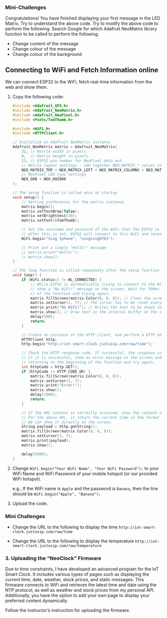 ### Mini-Challenges

Congratulations! You have finished displaying your first message in the LED Matrix. Try to understand the above code.
Try to modify the above code to perform the following. Search Google for which Adafruit NeoMatrix library function to be
called to perform the following.

- Change content of the message
- Change colour of the message
- Change colour of the background

## Connecting to WiFi and Fetch Information online

We can connect ESP32 to the WiFi, fetch real-time information from the web and show them.

1. Copy the following code:

   ```C++
   #include <Adafruit_GFX.h>
   #include <Adafruit_NeoMatrix.h>
   #include <Adafruit_NeoPixel.h>
   #include <Fonts/TomThumb.h>
   
   #include <WiFi.h>
   #include <HTTPClient.h>
   
   // Initialize an Adafruit NeoMatrix instance
   Adafruit_NeoMatrix matrix = Adafruit_NeoMatrix(
       32, // Matrix width in pixels.
       8,  // Matrix height in pixels.
       13, // ESP32 pin number for NeoPixel data out.
       // Matrix layout settings - add together NEO_MATRIX_* values to declare orientation, rotation, etc.
       NEO_MATRIX_TOP + NEO_MATRIX_LEFT + NEO_MATRIX_COLUMNS + NEO_MATRIX_PROGRESSIVE + NEO_MATRIX_ZIGZAG,
       // NeoPixel LED type settings
       NEO_GRB + NEO_KHZ800
   );
   
   // The setup function is called once at startup
   void setup() {
       // Setting preferences for the matrix instance
       matrix.begin();
       matrix.setTextWrap(false);
       matrix.setBrightness(30);
       matrix.setFont(&TomThumb);
   
       // Set the username and password of the WiFi that the ESP32 is supposed to connect to.
       // After this is set, ESP32 will connect to this WiFi and reconnect to it automatically when disconnected later.
       WiFi.begin("Sing Iphone", "singsing0703");
   
       // Print out a simple "Hello!" message
       // matrix.print("Hello!");
       // matrix.show();
   }
   
   // The loop function is called repeatedly after the setup function is finished.
   void loop() {
       if (WiFi.status() != WL_CONNECTED) {
           // While ESP32 is automatically trying to connect to the WiFi in the background,
           // show a "No WiFi!" message on the screen. Wait for 500ms before returning to the beginning
           // of the function and trying again.
           matrix.fillScreen(matrix.Color(0, 0, 0)); // Clear the screen
           matrix.setCursor(1, 7); // The cursor has to be reset everytime before printing something on the screen
           matrix.print("No WiFi!"); // Writes the text to be shown to the internal buffer
           matrix.show(); // Draw text in the internal buffer on the screen
           delay(500);
           return;
       }
   
       // Create an instance of the HTTP client, and perform a HTTP GET request to the below URL.
       HTTPClient http;
       http.begin("http://iot-smart-clock.justusip.com/raw/time");
   
       // Check the HTTP response code. If successful, the response code should be 200.
       // If it is successful, show an error message on the screen and wait for 1 second before
       // returning to the beginning of the function and try again.
       int httpCode = http.GET();
       if (httpCode != HTTP_CODE_OK) {
           matrix.fillScreen(matrix.Color(0, 0, 0));
           matrix.setCursor(1, 7);
           matrix.print("Error!");
           matrix.show();
           delay(1000);
           return;
       }
   
       // If the URL content is correctly accessed, show the content on the screen.
       // For the above URL, it return the current time in the format of "HH:MM AM/PM" in raw text (not HTML!)
       // We can show it directly on the screen.
       String payload = http.getString();
       matrix.fillScreen(matrix.Color(0, 0, 0));
       matrix.setCursor(1, 7);
       matrix.print(payload);
       matrix.show();
   
       delay(5000);
   }
   ```

2. Change `WiFi.begin("Your WiFi Name", "Your WiFi Password");` to your WiFi Name and WiFi Password of your mobile
   hotspot (or our provided WiFi hotspot).

   e.g., If the WiFi name is `Apple` and the password is `Banana`, then the line should be `WiFi.begin("Apple",
   "Banana");`

3. Upload the code.

### Mini Challenges

- Change the URL to the following to display the time `http://iot-smart-clock.justusip.com/raw/time`

- Change the URL to the following to display the temperature `http://iot-smart-clock.justusip.com/raw/temperature`

### 3. Uploading the “NeoClock” Firmware

Due to time constraints, I have developed an advanced program for the IoT Smart Clock. It includes various types of
pages such as displaying the current time, date, weather, stock prices, and static messages. This firmware connects to
WiFi and retrieves the latest time and date using the NTP protocol, as well as weather and stock prices from my personal
API. Additionally, you have the option to add your own page to display your preferred content dynamically.

Follow the instructor’s instruction for uploading the firmware.



